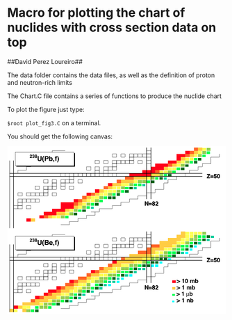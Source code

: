 # Macro for plotting the chart of nuclides with cross section data on top #

##David Perez Loureiro##

The data folder contains the data files, as well as the definition of proton and neutron-rich limits

The  Chart.C file contains a series of functions to produce the nuclide chart

To plot the figure just type:

`$root plot_fig3.C` on a terminal.

You should get the following canvas:

![Fig3](./Fig3.png)
